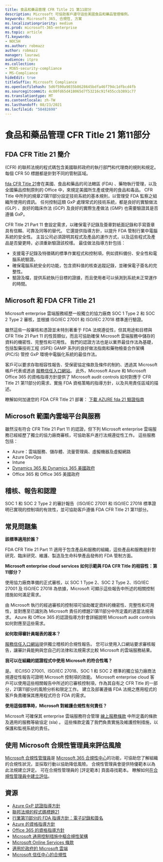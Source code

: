 ```yaml
---
title: 食品和藥品管理 CFR Title 21 第11部分
description: Microsoft 可協助客戶遵守這些美國食品和藥品管理條例。
keywords: Microsoft 365, 合規性, 方案
ms.localizationpriority: medium
ms.prod: microsoft-365-enterprise
ms.topic: article
f1.keywords:
- NOCSH
ms.author: robmazz
author: robmazz
manager: laurawi
audience: itpro
ms.collection:
- M365-security-compliance
- MS-Compliance
hideEdit: true
titleSuffix: Microsoft Compliance
ms.openlocfilehash: 5d6f590a9035b8628645bdfa46f794c1dfbcd4fb
ms.sourcegitcommit: 4c00fd65d418065d7f53216c91f455ccb3891c77
ms.translationtype: MT
ms.contentlocale: zh-TW
ms.lasthandoff: 08/23/2021
ms.locfileid: "58482698"
---
```

# <a name="food-and-drug-administration-cfr-title-21-part-11"></a>食品和藥品管理 CFR Title 21 第11部分

## <a name="fda-cfr-title-21-overview"></a>FDA CFR Title 21 簡介

 (CFR) 的聯邦法規的程式碼包含美國聯邦政府的執行部門和代理商的規則和規定。 每個 CFR 50 標題都是針對不同的管制區域。

[fda CFR Title 21](https://aka.ms/FDA-CFR)會在美國、食品和藥品的司法轄區 (FDA) 、藥物執行管理，以及全國藥品控制原則的 Office 中，來規定美國所生產或使用的食品和毒品。 CFR Title 中所列的規章21第11部分設定技術系統的基本規則，以管理受 FDA 監察之組織所使用的資訊。 任何控制這類 GxP 處理常式的技術系統，都是良好的實驗做法 (GLP) 、良好的臨床作法 (GCP) 及良好的實際生產做法 (GMP) 也需要驗證其是否遵循 GxP。

CFR Title 21 Part 11 會設定需求，以確保電子記錄及簽章對紙面記錄和手寫簽章具有信賴、可靠及同等的替代。 它還提供指導方針，以提升 FDA 管制行業中電腦系統的安全性。 主旨公司必須證明其程式及產品的運作方式，以及這些程式及產品是否變更時，必須重新驗證該校樣。 最佳做法指導方針包括：

- 支援電子記錄及特徵碼的標準作業程式和控制項，例如資料備份、安全性和電腦系統驗證。
- 確保電腦系統安全的功能，包含資料值的核查追蹤記錄，並確保電子簽名的完整性。
- 驗證及檔，提供系統執行目標的證據，而且使用者可以偵測到系統未正常運作的時間。

## <a name="microsoft-and-fda-cfr-title-21"></a>Microsoft 和 FDA CFR Title 21

Microsoft enterprise 雲端服務經歷一般獨立的協力廠商 SOC 1 Type 2 和 SOC 2 Type 2 審核，並根據 ISO/IEC 27001 和 ISO/IEC 27018 標準進行驗證。

雖然這些一般審核和憑證並未特別著重于 FDA 法規遵從性，但其用途和目標與 CFR Title 21 Part 11 的性質類似，而且可協助確保 Microsoft 雲端服務中儲存的資料的機密性、完整性和可用性。 我們的認證方法也是以業界最佳作法為基礎，包括製藥技術工程 (ISPE) GAMP 系列的良好做法指南和藥物檢查合作架構 (PIC/S) 管控 GxP 環境中電腦化系統的最佳作法。

客戶可以要求存取相容性報告、受保密協定條款及條件的制約、透過其 Microsoft 帳戶代表或透過 [服務信任入口網站](https://aka.ms/stphelp)。 此外，Microsoft Azure 和 Microsoft Office 365 的資格指導方針提供了 Microsoft audit controls 如何對應于 CFR Title 21 第11部分的需求、實施 FDA 資格策略的指導方針，以及共用責任區域的描述。

瞭解如何加速您的 FDA CFR Title 21 部署： [下載 AZURE fda 21 驗證指南](https://go.microsoft.com/fwlink/p/?linkid=2086604)

## <a name="microsoft-in-scope-cloud-platforms--services"></a>Microsoft 範圍內雲端平台與服務

雖然沒有符合 CFR Title 21 Part 11 的認證，但下列 Microsoft enterprise 雲端服務已經經歷了獨立的協力廠商審核，可協助客戶進行法規遵從性工作。 這些服務包括：

- Azure：雲端服務、儲存體、流量管理員、虛擬機器及虛擬網路
- Azure DevOps
- Intune
- [Dynamics 365 和 Dynamics 365 美國政府](https://aka.ms/d365-compliance-list)
- Office 365 和 Office 365 美國政府

## <a name="audits-reports-and-certificates"></a>稽核、報告和認證

SOC 1 和 SOC 2 Type 2 的審計報告（ISO/IEC 27001 和 ISO/IEC 27018 標準證明已實現的控制項的有效性，並可協助客戶遵循 FDA CFR Title 21 第11部分。

## <a name="frequently-asked-questions"></a>常見問題集

**該標準適用於誰？**

FDA CFR Title 21 Part 11 適用于包含產品和服務的組織，這些產品和服務是針對研究、臨床研究、維護、製造及生命科學產品發佈的 FDA 管制方面。

**Microsoft enterprise cloud services 如何示範與 FDA CFR Title 的相容性：第11部分？**

使用協力廠商準備的正式審核，以 SOC 1 Type 2、SOC 2 Type 2、ISO/IEC 27001 及 ISO/IEC 27018 為依據，Microsoft 可顯示這些報告中所述的相關控制措施如何滿足需求。

由 Microsoft 執行的經過審核的控制項可協助確定資料的機密性、完整性和可用性，並對應至已識別為 Microsoft 責任的標題21第11部分中所定義的適當法規需求。 Azure 和 Office 365 的認證指導方針會詳細說明 Microsoft audit controls 如何對應至這些需求。

**如何取得審計員報表的複本？**

[服務信任入口網站](https://aka.ms/stphelp)提供獨立稽核的合規性報告。 您可以使用入口網站要求審核報告，讓審計員能夠與您自己的法律和法規需求比較 Microsoft 的雲端服務結果。

**我可以在組織的認證程式中使用 Microsoft 的符合性嗎？**

是。 IEC/ISO 27001、ISO/IEC 27018、SOC 1 和 SOC 2 標準的獨立協力廠商法規遵從性報告可證明 Microsoft 控制項的效能。 Microsoft enterprise cloud 客戶可以使用這些相關報告中所述的已審核控制項，作為其自有之 CFR Title 的一部分，21第11部分的風險分析和限定工作。 建立及部署遵循 FDA 法規之應用程式的客戶負責確保其應用程式符合 FDA 的需求。

**使用這個標準時，Microsoft 對維護合規性有何責任？**

Microsoft 可確保其 enterprise 雲端服務符合管理 [線上服務條款](https://www.microsoftvolumelicensing.com/DocumentSearch.aspx?Mode=3&DocumentTypeId=31) 中所定義的條款及適用的服務等級協定 (sla) 。 這些條款定義了我們負責實施及維護控制措施，以保護和監視系統的責任。

## <a name="use-microsoft-compliance-manager-to-assess-your-risk"></a>使用 Microsoft 合規性管理員來評估風險

[Microsoft 合規性管理員](/microsoft-365/compliance/compliance-manager)是 [Microsoft 365 合規性中心](/microsoft-365/compliance/microsoft-365-compliance-center)的功能，可協助您了解組織的合規性狀況，並採取行動以協助降低風險。 合規性管理員會提供特優範本以為此法規建立評定。 可在合規性管理員的 [評定範本] 頁面尋找範本。 瞭解如何[在合規性管理員中建立評估](/microsoft-365/compliance/compliance-manager-assessments)。

## <a name="resources"></a>資源

- [Azure GxP 認證指導方針](https://aka.ms/gxpcompliance)
- [聯邦法規的程式碼標題21](https://aka.ms/FDA-CFR)
- [行業第11部分的 FDA 指導方針：電子記錄和簽名](https://www.fda.gov/RegulatoryInformation/Guidances/ucm125067.htm)
- [Azure 的資格指導方針](https://aka.ms/azurefda21cfrpart11qualguide)
- [Office 365 的資格指導方針](https://aka.ms/o365-qualification-guideline)
- [Microsoft 通用控制措施中樞合規性架構](https://www.microsoft.com/trust-center/compliance/compliance-overview)
- [Microsoft Online Services 條款](https://aka.ms/Online-Services-Terms)
- [適用於政府的 Microsoft 雲端](https://aka.ms/govt-cloud)
- [Microsoft 信任中心的合規性](https://www.microsoft.com/trust-center/compliance/compliance-overview)
